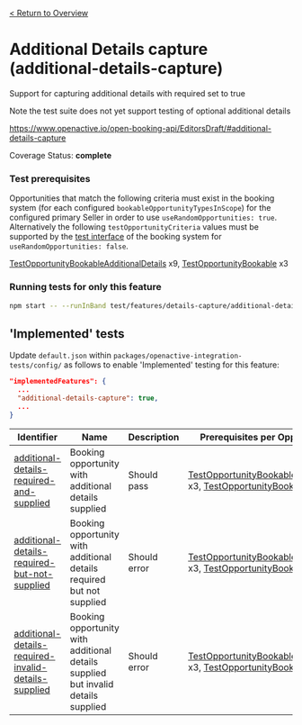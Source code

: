 [< Return to Overview](../../README.md)
# Additional Details capture (additional-details-capture)

Support for capturing additional details with required set to true

Note the test suite does not yet support testing of optional additional details

https://www.openactive.io/open-booking-api/EditorsDraft/#additional-details-capture

Coverage Status: **complete**
### Test prerequisites
Opportunities that match the following criteria must exist in the booking system (for each configured `bookableOpportunityTypesInScope`) for the configured primary Seller in order to use `useRandomOpportunities: true`. Alternatively the following `testOpportunityCriteria` values must be supported by the [test interface](https://openactive.io/test-interface/) of the booking system for `useRandomOpportunities: false`.

[TestOpportunityBookableAdditionalDetails](https://openactive.io/test-interface#TestOpportunityBookableAdditionalDetails) x9, [TestOpportunityBookable](https://openactive.io/test-interface#TestOpportunityBookable) x3


### Running tests for only this feature

```bash
npm start -- --runInBand test/features/details-capture/additional-details-capture/
```



## 'Implemented' tests

Update `default.json` within `packages/openactive-integration-tests/config/` as follows to enable 'Implemented' testing for this feature:

```json
"implementedFeatures": {
  ...
  "additional-details-capture": true,
  ...
}
```

| Identifier | Name | Description | Prerequisites per Opportunity Type |
|------------|------|-------------|---------------|
| [additional-details-required-and-supplied](./implemented/additional-details-required-and-supplied-test.js) | Booking opportunity with additional details supplied | Should pass | [TestOpportunityBookableAdditionalDetails](https://openactive.io/test-interface#TestOpportunityBookableAdditionalDetails) x3, [TestOpportunityBookable](https://openactive.io/test-interface#TestOpportunityBookable) x1 |
| [additional-details-required-but-not-supplied](./implemented/additional-details-required-but-not-supplied-test.js) | Booking opportunity with additional details required but not supplied | Should error | [TestOpportunityBookableAdditionalDetails](https://openactive.io/test-interface#TestOpportunityBookableAdditionalDetails) x3, [TestOpportunityBookable](https://openactive.io/test-interface#TestOpportunityBookable) x1 |
| [additional-details-required-invalid-details-supplied](./implemented/additional-details-required-invalid-details-supplied-test.js) | Booking opportunity with additional details supplied but invalid details supplied | Should error | [TestOpportunityBookableAdditionalDetails](https://openactive.io/test-interface#TestOpportunityBookableAdditionalDetails) x3, [TestOpportunityBookable](https://openactive.io/test-interface#TestOpportunityBookable) x1 |


